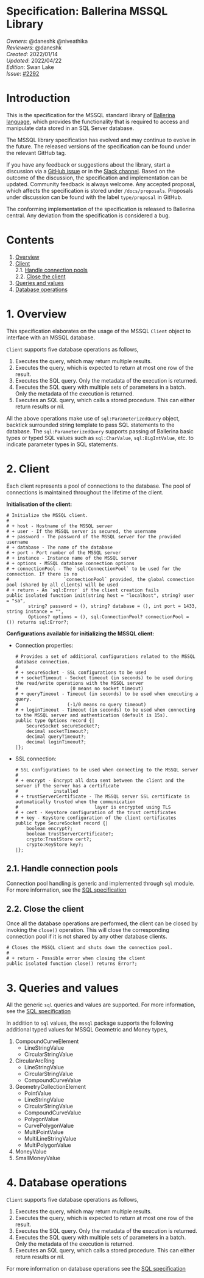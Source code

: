 # Specification: Ballerina MSSQL Library

_Owners_: @daneshk @niveathika  
_Reviewers_: @daneshk  
_Created_: 2022/01/14   
_Updated_: 2022/04/22   
_Edition_: Swan Lake  
_Issue_: [#2292](https://github.com/ballerina-platform/ballerina-standard-library/issues/2292)

# Introduction

This is the specification for the MSSQL standard library of [Ballerina language](https://ballerina.io/), which provides the functionality that is required to access and manipulate data stored in an SQL Server database.

The MSSQL library specification has evolved and may continue to evolve in the future. The released versions of the specification can be found under the relevant GitHub tag.

If you have any feedback or suggestions about the library, start a discussion via a [GitHub issue](https://github.com/ballerina-platform/ballerina-standard-library/issues) or in the [Slack channel](https://ballerina.io/community/). Based on the outcome of the discussion, the specification and implementation can be updated. Community feedback is always welcome. Any accepted proposal, which affects the specification is stored under `/docs/proposals`. Proposals under discussion can be found with the label `type/proposal` in GitHub.

The conforming implementation of the specification is released to Ballerina central. Any deviation from the specification is considered a bug.

# Contents

1. [Overview](#1-overview)
2. [Client](#2-client)  
   2.1. [Handle connection pools](#21-handle-connection-pools)  
   2.2. [Close the client](#22-close-the-client)
3. [Queries and values](#3-queries-and-values)
4. [Database operations](#4-database-operations)

# 1. Overview

This specification elaborates on the usage of the MSSQL `Client` object to interface with an MSSQL database.

`Client` supports five database operations as follows,
1. Executes the query, which may return multiple results.
2. Executes the query, which is expected to return at most one row of the result.
3. Executes the SQL query. Only the metadata of the execution is returned.
4. Executes the SQL query with multiple sets of parameters in a batch. Only the metadata of the execution is returned.
5. Executes an SQL query, which calls a stored procedure. This can either return results or nil.

All the above operations make use of `sql:ParameterizedQuery` object, backtick surrounded string template to pass
SQL statements to the database. The `sql:ParameterizedQuery` supports passing of Ballerina basic types or typed SQL values
such as `sql:CharValue`, `sql:BigIntValue`, etc. to indicate parameter types in SQL statements.

# 2. Client

Each client represents a pool of connections to the database. The pool of connections is maintained throughout the
lifetime of the client.

**Initialisation of the client:**
```ballerina
# Initialize the MSSQL client.
#
# + host - Hostname of the MSSQL server
# + user - If the MSSQL server is secured, the username
# + password - The password of the MSSQL server for the provided username
# + database - The name of the database
# + port - Port number of the MSSQL server
# + instance - Instance name of the MSSQL server
# + options - MSSQL database connection options
# + connectionPool - The `sql:ConnectionPool` to be used for the connection. If there is no
#                    `connectionPool` provided, the global connection pool (shared by all clients) will be used
# + return - An `sql:Error` if the client creation fails
public isolated function init(string host = "localhost", string? user = "sa", 
        string? password = (), string? database = (), int port = 1433, string instance = "", 
        Options? options = (), sql:ConnectionPool? connectionPool = ()) returns sql:Error?;
```

**Configurations available for initializing the MSSQL client:**
* Connection properties:
  ```ballerina
  # Provides a set of additional configurations related to the MSSQL database connection.
  #
  # + secureSocket - SSL configurations to be used
  # + socketTimeout - Socket timeout (in seconds) to be used during the read/write operations with the MSSQL server
  #                   (0 means no socket timeout)
  # + queryTimeout - Timeout (in seconds) to be used when executing a query.
  #                  (-1/0 means no query timeout)
  # + loginTimeout - Timeout (in seconds) to be used when connecting to the MSSQL server and authentication (default is 15s).
  public type Options record {|
      SecureSocket secureSocket?;
      decimal socketTimeout?;
      decimal queryTimeout?;
      decimal loginTimeout?;
  |};
  ``` 
* SSL connection:
  ```
  # SSL configurations to be used when connecting to the MSSQL server
  #
  # + encrypt - Encrypt all data sent between the client and the server if the server has a certificate
  #             installed
  # + trustServerCertificate - The MSSQL server SSL certificate is automatically trusted when the communication
  #                            layer is encrypted using TLS
  # + cert - Keystore configuration of the trust certificates
  # + key - Keystore configuration of the client certificates
  public type SecureSocket record {|
      boolean encrypt?;
      boolean trustServerCertificate?;
      crypto:TrustStore cert?;
      crypto:KeyStore key?;
  |};
  ```

## 2.1. Handle connection pools

Connection pool handling is generic and implemented through `sql` module. For more information, see the
[SQL specification](https://github.com/ballerina-platform/module-ballerina-sql/blob/master/docs/spec/spec.md#21-connection-pool-handling)

## 2.2. Close the client

Once all the database operations are performed, the client can be closed by invoking the `close()`
operation. This will close the corresponding connection pool if it is not shared by any other database clients.

   ```ballerina
   # Closes the MSSQL client and shuts down the connection pool.
   #
   # + return - Possible error when closing the client
   public isolated function close() returns Error?;
   ```

# 3. Queries and values

All the generic `sql` queries and values are supported. For more information, see the
[SQL specification](https://github.com/ballerina-platform/module-ballerina-sql/blob/master/docs/spec/spec.md#3-queries-and-values)

In addition to `sql` values, the `mssql` package supports the following additional typed values for MSSQL Geometric and Money types,
1. CompoundCurveElement
   * LineStringValue
   * CircularStringValue
2. CircularArcRing
   * LineStringValue
   * CircularStringValue
   * CompoundCurveValue
3. GeometryCollectionElement
   * PointValue
   * LineStringValue
   * CircularStringValue
   * CompoundCurveValue
   * PolygonValue
   * CurvePolygonValue
   * MultiPointValue
   * MultiLineStringValue
   * MultiPolygonValue
4. MoneyValue
5. SmallMoneyValue

# 4. Database operations

`Client` supports five database operations as follows,
1. Executes the query, which may return multiple results.
2. Executes the query, which is expected to return at most one row of the result.
3. Executes the SQL query. Only the metadata of the execution is returned.
4. Executes the SQL query with multiple sets of parameters in a batch. Only the metadata of the execution is returned.
5. Executes an SQL query, which calls a stored procedure. This can either return results or nil.

For more information on database operations see the [SQL specification](https://github.com/ballerina-platform/module-ballerina-sql/blob/master/docs/spec/spec.md#4-database-operations)
